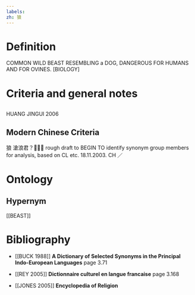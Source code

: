 ```yaml
---
labels: 
zh: 狼
---
```


# Definition
COMMON WILD BEAST RESEMBLING a DOG, DANGEROUS FOR HUMANS AND FOR OVINES. [BIOLOGY]
# Criteria and general notes
## 
HUANG JINGUI 2006
## Modern Chinese Criteria
狼
滄浪君？？
rough draft to BEGIN TO identify synonym group members for analysis, based on CL etc. 18.11.2003. CH ／
# Ontology

## Hypernym
[[BEAST]]
# Bibliography
- [[BUCK 1988]]
**A Dictionary of Selected Synonyms in the Principal Indo-European Languages** page 3.71

- [[REY 2005]]
**Dictionnaire culturel en langue francaise** page 3.168

- [[JONES 2005]]
**Encyclopedia of Religion** 
